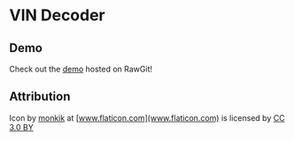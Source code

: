 # VIN Decoder

## Demo

Check out the [demo](https://cdn.rawgit.com/rDuckDev/VIN-Decoder/v1.0.3/) hosted on RawGit!

## Attribution

Icon by [monkik](https://www.flaticon.com/authors/monkik) at [www.flaticon.com](www.flaticon.com) is licensed by [CC 3.0 BY](http://creativecommons.org/licenses/by/3.0/)